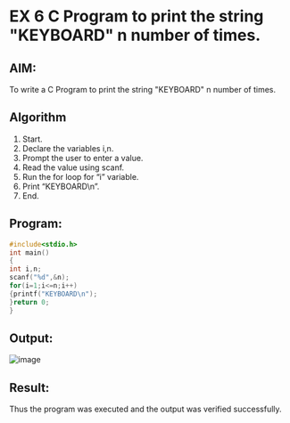 # EX 6 C Program to print the string "KEYBOARD" n number of times.
## AIM:
To write a C Program to print the string "KEYBOARD" n number of times.

## Algorithm
1. Start.
2. Declare the variables i,n.
3. Prompt the user to enter a value.
4. Read the value using scanf.
5. Run the for loop for “i” variable.
6. Print “KEYBOARD\n”.
7. End. 

## Program:
```c
#include<stdio.h> 
int main()
{
int i,n; 
scanf("%d",&n); 
for(i=1;i<=n;i++)
{printf("KEYBOARD\n");
}return 0;
}
```

## Output:

![image](https://github.com/user-attachments/assets/c3da84f3-7730-4585-b39a-6e8e7dfbc91b)


## Result:
Thus the program was executed and the output was verified successfully.
